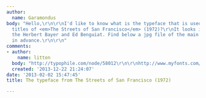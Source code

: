 ```yaml
---
author:
  name: Garamondus
body: "Hello,\r\n\r\nI'd like to know what is the typeface that is used for the main
  titles of <em>The Streets of San Francisco</em> (1972)?\r\nIt looks inspired by
  the Herbert Bayer and Ed Benguiat. Find below a jpg file of the main titles artwork.\r\nThanks
  in advance.\r\n\r\n"
comments:
- author:
    name: litton
  body: "http://typophile.com/node/58012\r\n\r\nhttp://www.myfonts.com/fonts/softmaker/advertisers-gothic/\r\nhttp://www.myfonts.com/fonts/paratype/advergothicctt/"
  created: '2013-12-22 21:24:07'
date: '2013-02-02 15:47:45'
title: The typeface from The Streets of San Francisco (1972)

---
```

